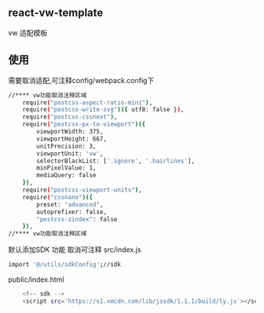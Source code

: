 ## react-vw-template
vw 适配模板

## 使用  
需要取消适配,可注释config/webpack.config下
```sh
//**** vw功能取消注释区域
    require("postcss-aspect-ratio-mini"),
    require("postcss-write-svg")({ utf8: false }),
    require("postcss-cssnext"),
    require("postcss-px-to-viewport")({
        viewportWidth: 375,
        viewportHeight: 667,
        unitPrecision: 3,
        viewportUnit: 'vw',
        selectorBlackList: ['.ignore', '.hairlines'],
        minPixelValue: 1,
        mediaQuery: false
    }),
    require("postcss-viewport-units"),
    require("cssnano")({
        preset: "advanced",
        autoprefixer: false,
        "postcss-zindex": false
    }),
//**** vw功能取消注释区域
```

默认添加SDK 功能 取消可注释 
src/index.js
```sh
import '@/utils/sdkConfig';//sdk
```
public/index.html
```sh
    <!-- sdk -->
    <script src='https://s1.xmcdn.com/lib/jssdk/1.1.1/build/ly.js'></script>
```
